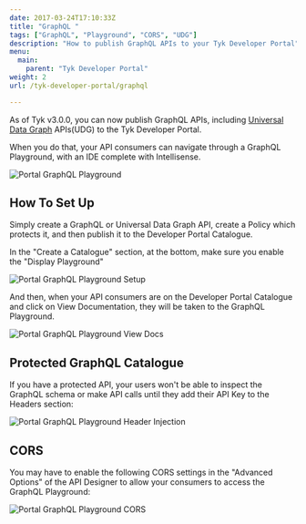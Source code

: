 ```yaml
---
date: 2017-03-24T17:10:33Z
title: "GraphQL "
tags: ["GraphQL", "Playground", "CORS", "UDG"]
description: "How to publish GraphQL APIs to your Tyk Developer Portal"
menu:
  main:
    parent: "Tyk Developer Portal"
weight: 2
url: /tyk-developer-portal/graphql

---
```


As of Tyk v3.0.0, you can now publish GraphQL APIs, including [Universal Data Graph](/docs/universal-data-graph/) APIs(UDG) to the Tyk Developer Portal.

When you do that, your API consumers can navigate through a GraphQL Playground, with an IDE complete with Intellisense.

![Portal GraphQL Playground](/docs/img/portal/portal-graphql.png)

## How To Set Up

Simply create a GraphQL or Universal Data Graph API, create a Policy which protects it, and then publish it to the Developer Portal Catalogue.

In the "Create a Catalogue" section, at the bottom, make sure you enable the "Display Playground" 


![Portal GraphQL Playground Setup](/docs/img/portal/portal-graphql-setup.png)

And then, when your API consumers are on the Developer Portal Catalogue and click on View Documentation, they will be taken to the GraphQL Playground.

![Portal GraphQL Playground View Docs](/docs/img/portal/portal-graphql-playground-viewdocs.png)


## Protected GraphQL Catalogue

If you have a protected API, your users won't be able to inspect the GraphQL schema or make API calls until they add their API Key to the Headers section:

![Portal GraphQL Playground Header Injection](/docs/img/portal/portal-graphql-header-injection.png)

## CORS

You may have to enable the following CORS settings in the "Advanced Options" of the API Designer to allow your consumers to access the GraphQL Playground:


![Portal GraphQL Playground CORS](/docs/img/portal/portal-graphql-cors.png)
